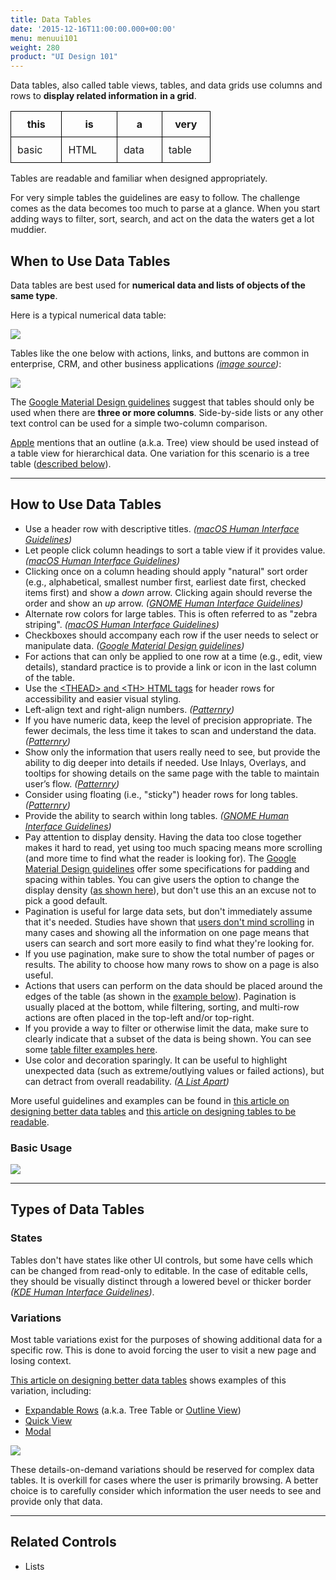 ```yaml
---
title: Data Tables
date: '2015-12-16T11:00:00.000+00:00'
menu: menuui101
weight: 280
product: "UI Design 101"
---
```


Data tables, also called table views, tables, and data grids use columns and rows to **display related information in a grid**.<!--more-->

<table style="border: 1px solid black; width: auto; display:table;width:320px;">
<thead>
<tr>
<th style="border: 1px solid black; padding: 10px;">this</th>
<th style="border: 1px solid black; padding: 10px;">is</th>
<th style="border: 1px solid black; padding: 10px;">a</th>
<th style="border: 1px solid black; padding: 10px;">very</th>
</tr>
</thead>
<tbody>
<tr>
<td style="border: 1px solid black; padding: 10px;">basic</td>
<td style="border: 1px solid black; padding: 10px;">HTML</td>
<td style="border: 1px solid black; padding: 10px;">data</td>
<td style="border: 1px solid black; padding: 10px;">table</td>
</tr>
</tbody>
</table>

Tables are readable and familiar when designed appropriately.

For very simple tables the guidelines are easy to follow. The challenge comes as the data becomes too much to parse at a glance. When you start adding ways to filter, sort, search, and act on the data the waters get a lot muddier.


## When to Use Data Tables

Data tables are best used for **numerical data and lists of objects of the same type**.

Here is a typical numerical data table:

![](//media.balsamiq.com/img/support/tutorials/ui101/espn-tables.png)

Tables like the one below with actions, links, and buttons are common in enterprise, CRM, and other business applications *([image source](https://uxdesign.cc/designing-better-tables-for-enterprise-applications-f9ef545e9fbd))*:

![](//media.balsamiq.com/img/support/tutorials/ui101/enterprise-tables.png)

The [Google Material Design guidelines](https://material.io/guidelines/components/data-tables.html) suggest that tables should only be used when there are **three or more columns**. Side-by-side lists or any other text control can be used for a simple two-column comparison.

[Apple](https://developer.apple.com/macos/human-interface-guidelines/windows-and-views/table-views/) mentions that an outline (a.k.a. Tree) view should be used instead of a table view for hierarchical data. One variation for this scenario is a tree table ([described below](#variations)).

---

## How to Use Data Tables

* Use a header row with descriptive titles. *([macOS Human Interface Guidelines](https://developer.apple.com/macos/human-interface-guidelines/windows-and-views/table-views/))*
* Let people click column headings to sort a table view if it provides value. *([macOS Human Interface Guidelines](https://developer.apple.com/macos/human-interface-guidelines/windows-and-views/table-views/))*
* Clicking once on a column heading should apply "natural" sort order (e.g., alphabetical, smallest number first, earliest date first, checked items first) and show a *down* arrow. Clicking again should reverse the order and show an *up* arrow. *([GNOME Human Interface Guidelines](https://developer.gnome.org/hig/stable/lists.html.en))*
* Alternate row colors for large tables. This is often referred to as "zebra striping". *([macOS Human Interface Guidelines](https://developer.apple.com/macos/human-interface-guidelines/windows-and-views/table-views/))*
* Checkboxes should accompany each row if the user needs to select or manipulate data. *([Google Material Design guidelines](https://material.io/guidelines/components/data-tables.html))*
* For actions that can only be applied to one row at a time (e.g., edit, view details), standard practice is to provide a link or icon in the last column of the table.
* Use the [&lt;THEAD&gt; and &lt;TH&gt; HTML tags](https://www.w3schools.com/tags/tag_thead.asp) for header rows for accessibility and easier visual styling.
* Left-align text and right-align numbers. *([Patternry](http://patternry.com/p=data-table/))*
* If you have numeric data, keep the level of precision appropriate. The fewer decimals, the less time it takes to scan and understand the data. *([Patternry](http://patternry.com/p=data-table/))*
* Show only the information that users really need to see, but provide the ability to dig deeper into details if needed. Use Inlays, Overlays, and tooltips for showing details on the same page with the table to maintain user’s flow. *([Patternry](http://patternry.com/p=data-table/))*
* Consider using floating (i.e., "sticky") header rows for long tables. *([Patternry](http://patternry.com/p=data-table/))*
* Provide the ability to search within long tables. *([GNOME Human Interface Guidelines](https://developer.gnome.org/hig/stable/lists.html.en))*
* Pay attention to display density. Having the data too close together makes it hard to read, yet using too much spacing means more scrolling (and more time to find what the reader is looking for).  The [Google Material Design guidelines](https://material.io/guidelines/components/data-tables.html#data-tables-specs) offer some specifications for padding and spacing within tables. You can give users the option to change the display density ([as shown here](https://uxdesign.cc/design-better-data-tables-4ecc99d23356#f194)), but don't use this an an excuse not to pick a good default.
* Pagination is useful for large data sets, but don't immediately assume that it's needed. Studies have shown that [users don't mind scrolling](http://uxmyths.com/post/654047943/myth-people-dont-scroll) in many cases and showing all the information on one page means that users can search and sort more easily to find what they're looking for.
* If you use pagination, make sure to show the total number of pages or results. The ability to choose how many rows to show on a page is also useful.
* Actions that users can perform on the data should be placed around the edges of the table (as shown in the [example below](#basic-usage)). Pagination is usually placed at the bottom, while filtering, sorting, and multi-row actions are often placed in the top-left and/or top-right.
* If you provide a way to filter or otherwise limit the data, make sure to clearly indicate that a subset of the data is being shown. You can see some [table filter examples here](http://ui-patterns.com/patterns/TableFilter).
* Use color and decoration sparingly. It can be useful to highlight unexpected data (such as extreme/outlying values or failed actions), but can detract from overall readability. *([A List Apart](https://alistapart.com/article/web-typography-tables))*

More useful guidelines and examples can be found in [this article on designing better data tables](https://uxdesign.cc/design-better-data-tables-4ecc99d23356) and [this article on designing tables to be readable](https://alistapart.com/article/web-typography-tables).


### Basic Usage

![](//media.balsamiq.com/img/support/tutorials/ui101/tables.png)

---

## Types of Data Tables

### States

Tables don't have states like other UI controls, but some have cells which can be changed from read-only to editable. In the case of editable cells, they should be visually distinct through a lowered bevel or thicker border *([KDE Human Interface Guidelines](https://community.kde.org/KDE_Visual_Design_Group/HIG/TableView))*.

### Variations

Most table variations exist for the purposes of showing additional data for a specific row. This is done to avoid forcing the user to visit a new page and losing context.

[This article on designing better data tables](https://uxdesign.cc/design-better-data-tables-4ecc99d23356) shows examples of this variation, including:

* [Expandable Rows](https://uxdesign.cc/design-better-data-tables-4ecc99d23356#a1a4) (a.k.a. Tree Table or [Outline View](https://developer.apple.com/macos/human-interface-guidelines/windows-and-views/outline-views/))
* [Quick View](https://uxdesign.cc/design-better-data-tables-4ecc99d23356#4731)
* [Modal](https://uxdesign.cc/design-better-data-tables-4ecc99d23356#ecb6)

![](//media.balsamiq.com/img/support/tutorials/ui101/tables-variations.png)

These details-on-demand variations should be reserved for complex data tables. It is overkill for cases where the user is primarily browsing. A better choice is to carefully consider which information the user needs to see and provide only that data.

---

## Related Controls

* Lists

